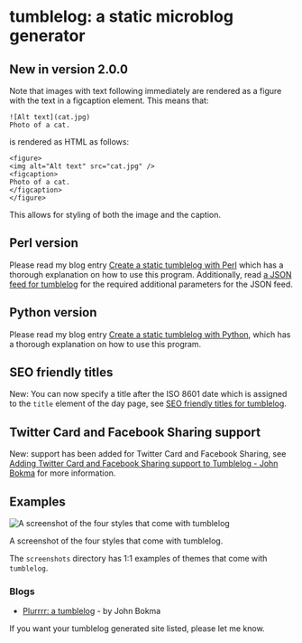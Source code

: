 # tumblelog: a static microblog generator

## New in version 2.0.0

Note that images with text following immediately are rendered as a
figure with the text in a figcaption element. This means that:

```
![Alt text](cat.jpg)
Photo of a cat.
```

is rendered as HTML as follows:

```
<figure>
<img alt="Alt text" src="cat.jpg" />
<figcaption>
Photo of a cat.
</figcaption>
</figure>
```

This allows for styling of both the image and the caption.

## Perl version

Please read my blog entry [Create a static tumblelog with Perl](http://johnbokma.com/blog/2019/03/30/tumblelog-perl.html) which has a thorough explanation on how to use this program. Additionally, read
[a JSON feed for tumblelog](http://johnbokma.com/blog/2019/04/03/a-json-feed-for-tumblelog.html)
for the required additional parameters for the JSON feed.

## Python version

Please read my blog entry [Create a static tumblelog with Python](http://johnbokma.com/blog/2019/04/07/tumblelog-python.html), which
has a thorough explanation on how to use this program.

## SEO friendly titles

New: You can now specify a title after the ISO 8601 date which is
assigned to the `title` element of the day page, see [SEO friendly titles for tumblelog](http://johnbokma.com/blog/2019/04/12/seo-friendly-titles-for-tumblelog.html).

## Twitter Card and Facebook Sharing support

New: support has been added for Twitter Card and Facebook Sharing, see
[Adding Twitter Card and Facebook Sharing support to Tumblelog - John
Bokma](http://johnbokma.com/blog/2019/08/11/adding-twitter-card-and-facebook-sharing-support-to-tumblelog.html)
for more information.

## Examples

![A screenshot of the four styles that come with tumblelog](https://repository-images.githubusercontent.com/178557390/12a9ae80-6614-11e9-8417-cc432831ce79)

A screenshot of the four styles that come with tumblelog.

The `screenshots` directory has 1:1 examples of themes that come
with `tumblelog`.

### Blogs

- [Plurrrr: a tumblelog](http://plurrrr.com/) - by John Bokma

If you want your tumblelog generated site listed, please let me know.
